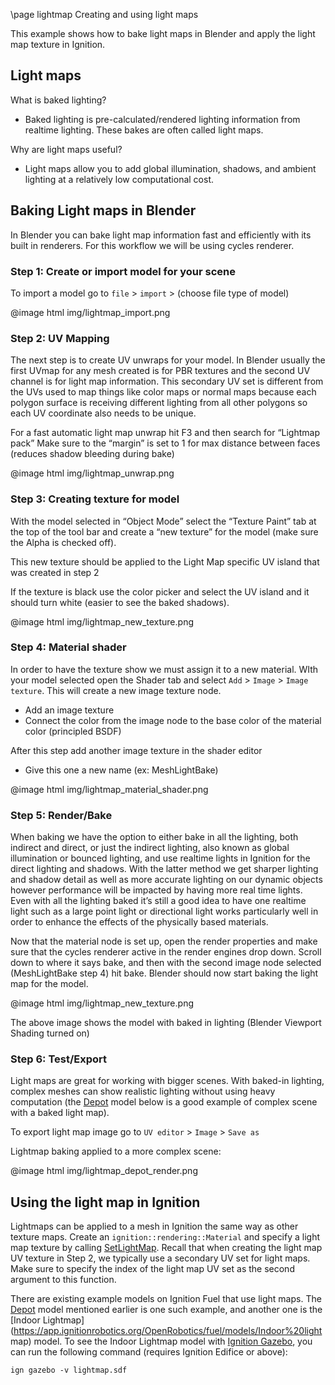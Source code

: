 \page lightmap Creating and using light maps

This example shows how to bake light maps in Blender and apply the light map texture in Ignition.

## Light maps

What is baked lighting?

  * Baked lighting is pre-calculated/rendered lighting information from realtime lighting. These bakes are often called light maps.

Why are light maps useful?

  * Light maps allow you to add global illumination, shadows, and ambient lighting at a relatively low computational cost.

## Baking Light maps in Blender

In Blender you can bake light map information fast and efficiently with its built in renderers. For this workflow we will be using cycles renderer.

### Step 1: Create or import model for your scene

To import a model go to `file` > `import` > (choose file type of model)

@image html img/lightmap_import.png

### Step 2: UV Mapping

The next step is to create UV unwraps for your model. In Blender usually the first UVmap for any mesh created is for PBR textures and the second UV channel is for light map information. This secondary UV set is different from the UVs used to map things like color maps or normal maps because each polygon surface is receiving different lighting from all other polygons so each UV coordinate also needs to be unique.

For a fast automatic light map unwrap hit F3 and then search for “Lightmap pack”
Make sure to the “margin” is set to 1 for max distance between faces (reduces shadow bleeding during bake)

@image html img/lightmap_unwrap.png

### Step 3: Creating texture for model

With the model selected in “Object Mode” select the “Texture Paint” tab at the top of the tool bar and create a “new texture” for the model (make sure the Alpha is checked off).

This new texture should be applied to the Light Map specific UV island that was created in step 2

If the texture is black use the color picker and select the UV island and it should turn white (easier to see the baked shadows).

@image html img/lightmap_new_texture.png

### Step 4: Material shader

In order to have the texture show we must assign it to a new material. WIth your model selected open the Shader tab and select `Add` > `Image` > `Image texture`. This will create a new image texture node.
* Add an image texture
* Connect the color from the image node to the base color of the material color (principled BSDF)

After this step add another image texture in the shader editor
* Give this one a new name (ex: MeshLightBake)

@image html img/lightmap_material_shader.png


### Step 5: Render/Bake

When baking we have the option to either bake in all the lighting, both indirect and direct, or just the indirect lighting, also known as global illumination or bounced lighting, and use realtime lights in Ignition for the direct lighting and shadows. With the latter method we get sharper lighting and shadow detail as well as more accurate lighting on our dynamic objects however performance will be impacted by having more real time lights. Even with all the lighting baked it’s still a good idea to have one realtime light such as a large point light or directional light works particularly well in order to enhance the effects of the physically based materials.

Now that the material node is set up, open the render properties and make sure that the cycles renderer active in the render engines drop down.
Scroll down to where it says bake, and then with the second image node selected (MeshLightBake step 4) hit bake. Blender should now start baking the light map for the model.

@image html img/lightmap_new_texture.png

The above image shows the model with baked in lighting (Blender Viewport Shading turned on)

### Step 6: Test/Export

Light maps are great for working with bigger scenes. With baked-in lighting, complex meshes can show realistic lighting without using heavy computation (the [Depot](https://app.ignitionrobotics.org/OpenRobotics/fuel/models/Depot) model below is a good example of complex scene with a baked light map).

To export light map image go to `UV editor` > `Image` > `Save as`

Lightmap baking applied to a more complex scene:

@image html img/lightmap_depot_render.png

## Using the light map in Ignition

Lightmaps can be applied to a mesh in Ignition the same way as other texture maps. Create an `ignition::rendering::Material` and specify a light map texture by calling
[SetLightMap](https://ignitionrobotics.org/api/rendering/5.0/classignition_1_1rendering_1_1Material.html#addc6eb6206e0a17ab82aeaea543e8c71). Recall that when creating the light map UV texture in Step 2, we typically use a secondary UV set for light maps. Make sure to specify the index of the light map UV set as the second argument to this function.

There are existing example models on Ignition Fuel that use light maps. The [Depot](https://app.ignitionrobotics.org/OpenRobotics/fuel/models/Depot) model mentioned earlier is one such example, and another one is the [Indoor Lightmap](https://app.ignitionrobotics.org/OpenRobotics/fuel/models/Indoor%20light map) model. To see the Indoor Lightmap model with [Ignition Gazebo](https://ignitionrobotics.org/docs/all/getstarted), you can run the following command (requires Ignition Edifice or above):

```
ign gazebo -v lightmap.sdf
```
